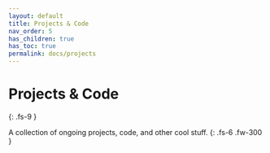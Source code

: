 ```yaml
---
layout: default
title: Projects & Code
nav_order: 5
has_children: true
has_toc: true
permalink: docs/projects
---
```


# Projects & Code
{: .fs-9 }

A collection of ongoing projects, code, and other cool stuff.
{: .fs-6 .fw-300 }